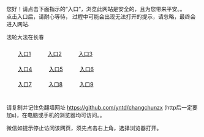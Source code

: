 您好！请点击下面指示的“入口”，浏览此网站是安全的，且为您带来平安。。 <br/>
点击入口后，请耐心等待， 过程中可能会出现无法打开的提示，请忽略，最终会进入网站. </br>

法轮大法在长春<br/>
<div style="padding:10px"><a style="margin:20px" target="_blank" href="https://dv0gtasp7m609.cloudfront.net/2Qpsp?kbvdgzj" id="ccLink1" rel="nofollow">入口1</a> <a target="_blank" style="margin:20px" href="https://d2zqaqglua6tch.cloudfront.net/2Qpsp?njumvysd" id="ccLink2" rel="nofollow">入口2</a> <a style="margin:20px" target="_blank" href="https://d2s8xjaevgqha4.cloudfront.net/2Qpsp?titvk" id="ccLink3" rel="nofollow">入口3</a></div>

<div style="padding:10px" ><a style="margin:20px" target="_blank" href="https://dv0gtasp7m609.cloudfront.net/2Qpsp?kbvdgzj" id="ccLink4" rel="nofollow">入口4</a> <a style="margin:20px" href="https://d2zqaqglua6tch.cloudfront.net/2Qpsp?njumvysd" target="_blank" id="ccLink5" rel="nofollow">入口5</a> <a style="margin:20px" href="https://d2s8xjaevgqha4.cloudfront.net/2Qpsp?titvk" target="_blank" id="ccLink6" rel="nofollow">入口6</a></div>

<div style="padding:10px"><a style="margin:20px" target="_blank" href="https://dv0gtasp7m609.cloudfront.net/2Qpsp?kbvdgzj" id="ccLink7" rel="nofollow">入口7</a> <a style="margin:20px" href="https://d2zqaqglua6tch.cloudfront.net/2Qpsp?njumvysd" target="_blank" id="ccLink8" rel="nofollow">入口8</a> <a style="margin:20px" target="_blank" href="https://d2s8xjaevgqha4.cloudfront.net/2Qpsp?titvk" id="ccLink9" rel="nofollow">入口9</a></div>

<br/>



请复制并记住免翻墙网址 https://github.com/yntd/changchunzx (http后一定要加s)，在电脑或手机的浏览器均可访问。。<br/>

微信如提示停止访问该网页，须先点击右上角，选择浏览器打开。
